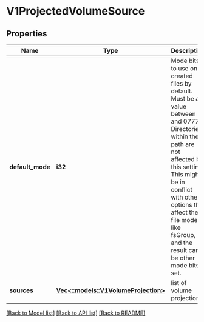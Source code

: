 # V1ProjectedVolumeSource

## Properties
Name | Type | Description | Notes
------------ | ------------- | ------------- | -------------
**default_mode** | **i32** | Mode bits to use on created files by default. Must be a value between 0 and 0777. Directories within the path are not affected by this setting. This might be in conflict with other options that affect the file mode, like fsGroup, and the result can be other mode bits set. | [optional] [default to null]
**sources** | [**Vec<::models::V1VolumeProjection>**](io.k8s.kubernetes.pkg.api.v1.VolumeProjection.md) | list of volume projections | [default to null]

[[Back to Model list]](../README.md#documentation-for-models) [[Back to API list]](../README.md#documentation-for-api-endpoints) [[Back to README]](../README.md)


